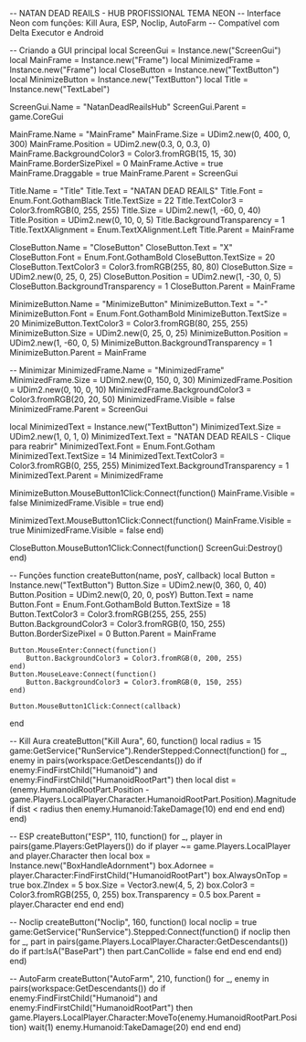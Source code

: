 -- NATAN DEAD REAILS - HUB PROFISSIONAL TEMA NEON
-- Interface Neon com funções: Kill Aura, ESP, Noclip, AutoFarm
-- Compatível com Delta Executor e Android

-- Criando a GUI principal
local ScreenGui = Instance.new("ScreenGui")
local MainFrame = Instance.new("Frame")
local MinimizedFrame = Instance.new("Frame")
local CloseButton = Instance.new("TextButton")
local MinimizeButton = Instance.new("TextButton")
local Title = Instance.new("TextLabel")

ScreenGui.Name = "NatanDeadReailsHub"
ScreenGui.Parent = game.CoreGui

MainFrame.Name = "MainFrame"
MainFrame.Size = UDim2.new(0, 400, 0, 300)
MainFrame.Position = UDim2.new(0.3, 0, 0.3, 0)
MainFrame.BackgroundColor3 = Color3.fromRGB(15, 15, 30)
MainFrame.BorderSizePixel = 0
MainFrame.Active = true
MainFrame.Draggable = true
MainFrame.Parent = ScreenGui

Title.Name = "Title"
Title.Text = "NATAN DEAD REAILS"
Title.Font = Enum.Font.GothamBlack
Title.TextSize = 22
Title.TextColor3 = Color3.fromRGB(0, 255, 255)
Title.Size = UDim2.new(1, -60, 0, 40)
Title.Position = UDim2.new(0, 10, 0, 5)
Title.BackgroundTransparency = 1
Title.TextXAlignment = Enum.TextXAlignment.Left
Title.Parent = MainFrame

CloseButton.Name = "CloseButton"
CloseButton.Text = "X"
CloseButton.Font = Enum.Font.GothamBold
CloseButton.TextSize = 20
CloseButton.TextColor3 = Color3.fromRGB(255, 80, 80)
CloseButton.Size = UDim2.new(0, 25, 0, 25)
CloseButton.Position = UDim2.new(1, -30, 0, 5)
CloseButton.BackgroundTransparency = 1
CloseButton.Parent = MainFrame

MinimizeButton.Name = "MinimizeButton"
MinimizeButton.Text = "-"
MinimizeButton.Font = Enum.Font.GothamBold
MinimizeButton.TextSize = 20
MinimizeButton.TextColor3 = Color3.fromRGB(80, 255, 255)
MinimizeButton.Size = UDim2.new(0, 25, 0, 25)
MinimizeButton.Position = UDim2.new(1, -60, 0, 5)
MinimizeButton.BackgroundTransparency = 1
MinimizeButton.Parent = MainFrame

-- Minimizar
MinimizedFrame.Name = "MinimizedFrame"
MinimizedFrame.Size = UDim2.new(0, 150, 0, 30)
MinimizedFrame.Position = UDim2.new(0, 10, 0, 10)
MinimizedFrame.BackgroundColor3 = Color3.fromRGB(20, 20, 50)
MinimizedFrame.Visible = false
MinimizedFrame.Parent = ScreenGui

local MinimizedText = Instance.new("TextButton")
MinimizedText.Size = UDim2.new(1, 0, 1, 0)
MinimizedText.Text = "NATAN DEAD REAILS - Clique para reabrir"
MinimizedText.Font = Enum.Font.Gotham
MinimizedText.TextSize = 14
MinimizedText.TextColor3 = Color3.fromRGB(0, 255, 255)
MinimizedText.BackgroundTransparency = 1
MinimizedText.Parent = MinimizedFrame

MinimizeButton.MouseButton1Click:Connect(function()
    MainFrame.Visible = false
    MinimizedFrame.Visible = true
end)

MinimizedText.MouseButton1Click:Connect(function()
    MainFrame.Visible = true
    MinimizedFrame.Visible = false
end)

CloseButton.MouseButton1Click:Connect(function()
    ScreenGui:Destroy()
end)

-- Funções
function createButton(name, posY, callback)
    local Button = Instance.new("TextButton")
    Button.Size = UDim2.new(0, 360, 0, 40)
    Button.Position = UDim2.new(0, 20, 0, posY)
    Button.Text = name
    Button.Font = Enum.Font.GothamBold
    Button.TextSize = 18
    Button.TextColor3 = Color3.fromRGB(255, 255, 255)
    Button.BackgroundColor3 = Color3.fromRGB(0, 150, 255)
    Button.BorderSizePixel = 0
    Button.Parent = MainFrame

    Button.MouseEnter:Connect(function()
        Button.BackgroundColor3 = Color3.fromRGB(0, 200, 255)
    end)
    Button.MouseLeave:Connect(function()
        Button.BackgroundColor3 = Color3.fromRGB(0, 150, 255)
    end)

    Button.MouseButton1Click:Connect(callback)
end

-- Kill Aura
createButton("Kill Aura", 60, function()
    local radius = 15
    game:GetService("RunService").RenderStepped:Connect(function()
        for _, enemy in pairs(workspace:GetDescendants()) do
            if enemy:FindFirstChild("Humanoid") and enemy:FindFirstChild("HumanoidRootPart") then
                local dist = (enemy.HumanoidRootPart.Position - game.Players.LocalPlayer.Character.HumanoidRootPart.Position).Magnitude
                if dist < radius then
                    enemy.Humanoid:TakeDamage(10)
                end
            end
        end
    end)
end)

-- ESP
createButton("ESP", 110, function()
    for _, player in pairs(game.Players:GetPlayers()) do
        if player ~= game.Players.LocalPlayer and player.Character then
            local box = Instance.new("BoxHandleAdornment")
            box.Adornee = player.Character:FindFirstChild("HumanoidRootPart")
            box.AlwaysOnTop = true
            box.ZIndex = 5
            box.Size = Vector3.new(4, 5, 2)
            box.Color3 = Color3.fromRGB(255, 0, 255)
            box.Transparency = 0.5
            box.Parent = player.Character
        end
    end
end)

-- Noclip
createButton("Noclip", 160, function()
    local noclip = true
    game:GetService("RunService").Stepped:Connect(function()
        if noclip then
            for _, part in pairs(game.Players.LocalPlayer.Character:GetDescendants()) do
                if part:IsA("BasePart") then
                    part.CanCollide = false
                end
            end
        end
    end)
end)

-- AutoFarm
createButton("AutoFarm", 210, function()
    for _, enemy in pairs(workspace:GetDescendants()) do
        if enemy:FindFirstChild("Humanoid") and enemy:FindFirstChild("HumanoidRootPart") then
            game.Players.LocalPlayer.Character:MoveTo(enemy.HumanoidRootPart.Position)
            wait(1)
            enemy.Humanoid:TakeDamage(20)
        end
    end
end)
